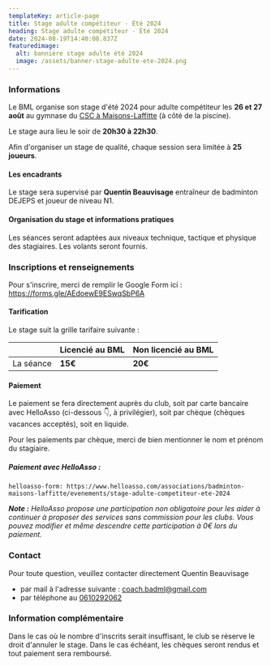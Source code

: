 ```yaml
---
templateKey: article-page
title: Stage adulte compétiteur - Été 2024
heading: Stage adulte compétiteur - Été 2024
date: 2024-08-19T14:40:08.837Z
featuredimage:
  alt: bannière stage adulte été 2024
  image: /assets/banner-stage-adulte-ete-2024.png
---
```

### Informations

Le BML organise son stage d'été 2024 pour adulte compétiteur les **26 et 27 août** au gymnase du [CSC à Maisons-Laffitte](https://maps.app.goo.gl/3zoksJHj8v3w9sSP8) (à côté de la piscine).

Le stage aura lieu le soir de **20h30 à 22h30**.

Afin d'organiser un stage de qualité, chaque session sera limitée à **25 joueurs**. 

#### Les encadrants

Le stage sera supervisé par **Quentin Beauvisage** entraîneur de badminton DEJEPS et joueur de niveau N1.

#### Organisation du stage et informations pratiques

Les séances seront adaptées aux niveaux technique, tactique et physique des stagiaires. Les volants seront fournis.

### Inscriptions et renseignements

Pour s'inscrire, merci de remplir le Google Form ici : <https://forms.gle/AEdoewE9ESwqSbP6A>

#### Tarification[](https://forms.gle/HBiEfV8V4rcZR3Q46)

Le stage suit la grille tarifaire suivante :

|                      | Licencié au BML | Non licencié au BML |
| -------------------- | --------------- | ------------------- |
| La séance            | **15€**         | **20€**             |

#### Paiement

Le paiement se fera directement auprès du club, soit par carte bancaire avec HelloAsso (ci-dessous 👇, à privilégier), soit par chèque (chèques vacances acceptés), soit en liquide.

Pour les paiements par chèque, merci de bien mentionner le nom et prénom du stagiaire.

##### Paiement avec HelloAsso :

`helloasso-form: https://www.helloasso.com/associations/badminton-maisons-laffitte/evenements/stage-adulte-competiteur-ete-2024`

***Note :** HelloAsso propose une participation non obligatoire pour les aider à continuer à proposer des services sans commission pour les clubs. Vous pouvez modifier et même descendre cette participation à 0€ lors du paiement.*

### Contact

Pour toute question, veuillez contacter directement Quentin Beauvisage

* par mail à l'adresse suivante : [coach.badml@gmail.com](mailto:coach.badml@gmail.com)
* par téléphone au [0610292062](tel:0610292062)

### Information complémentaire

Dans le cas où le nombre d'inscrits serait insuffisant, le club se réserve le droit d'annuler le stage. Dans le cas échéant, les chèques seront rendus et tout paiement sera remboursé.